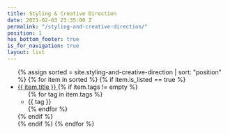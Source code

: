 ```yaml
---
title: Styling & Creative Direction
date: 2021-02-03 23:35:00 Z
permalink: "/styling-and-creative-direction/"
position: 1
has_bottom_footer: true
is_for_navigation: true
layout: list
---
```


<!-- {% include page_header.html %} -->
<ul class="content_container-list_page_wrapper">
	{% assign sorted = site.styling-and-creative-direction | sort: "position" %} <!-- must filter nested pages somehow -->
	{% for item in sorted %}
		{% if item.is_listed == true %}
			<li class="list_page_wrapper-list_page_item">
				<a class="--anchor_styling --standard_text_styling --text_styling_3" href="{{ item.url }}">
					{{ item.title }}
				</a>
				{% if item.tags != empty %}
					<ul class="list_page_item-list_page_item_tag_list">
						{% for tag in item.tags %}
							<li class="list_page_item_tag_list-list_page_item_tag">
								{{ tag }}
							</li>
						{% endfor %}
					</ul>
				{% endif %}
			</li>
		{% endif %}
	{% endfor %}
</ul>
